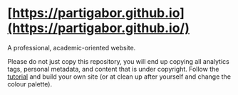 # [https://partigabor.github.io](https://partigabor.github.io/)

A professional, academic-oriented website.

Please do not just copy this repository, you will end up copying all analytics tags, personal metadata, and content that is under copyright. 
Follow the [tutorial](https://partigabor.github.io/posts/1-hugo-website/) and build your own site (or at clean up after yourself and change the colour palette).
